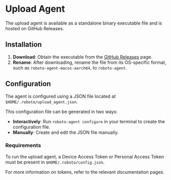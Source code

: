 
# Upload Agent

The upload agent is available as a standalone binary executable file and is hosted on GitHub Releases. 

## Installation

1. **Download**: Obtain the executable from the [GitHub Releases](https://github.com/your-repo/releases) page.
2. **Rename**: After downloading, rename the file from its OS-specific format, such as `roboto-agent-macos-aarch64`, to `roboto-agent`.

## Configuration

The agent is configured using a JSON file located at `$HOME/.roboto/upload_agent.json`.

This configuration file can be generated in two ways:
- **Interactively**: Run `roboto-agent configure` in your terminal to create the configuration file.
- **Manually**: Create and edit the JSON file manually.

### Requirements

To run the upload agent, a Device Access Token or Personal Access Token must be present in `$HOME/.roboto/config.json`. 

For more information on tokens, refer to the relevant documentation pages.

